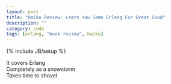 ```yaml
---
layout: post
title: "Haiku Review: Learn You Some Erlang For Great Good"
description: ""
category: code
tags: [erlang, "book review", haiku]
---
```

{% include JB/setup %}

It covers Erlang  
Completely as a snowstorm  
Takes time to shovel  




